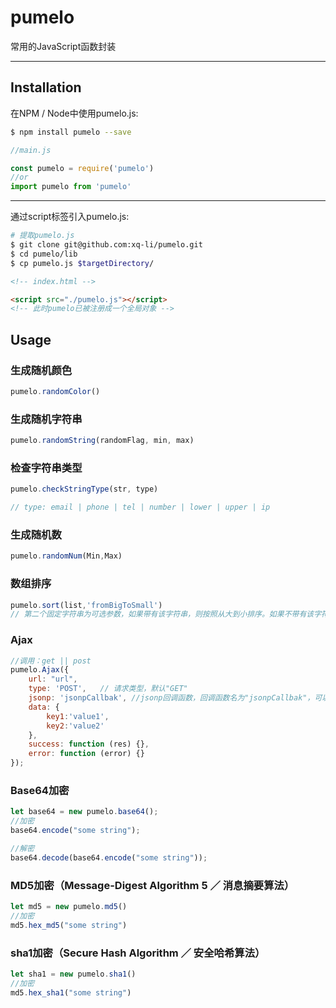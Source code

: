 # pumelo

常用的JavaScript函数封装

***

## Installation
在NPM / Node中使用pumelo.js:
```bash
$ npm install pumelo --save
```

```javascript
//main.js

const pumelo = require('pumelo')
//or
import pumelo from 'pumelo'
```

*** 

通过script标签引入pumelo.js:
```bash
# 提取pumelo.js
$ git clone git@github.com:xq-li/pumelo.git
$ cd pumelo/lib
$ cp pumelo.js $targetDirectory/
```

```html
<!-- index.html -->

<script src="./pumelo.js"></script>
<!-- 此时pumelo已被注册成一个全局对象 -->
```


## Usage
### 生成随机颜色
```javascript
pumelo.randomColor()
```

### 生成随机字符串
```javascript
pumelo.randomString(randomFlag, min, max)
```

### 检查字符串类型
```javascript
pumelo.checkStringType(str, type)

// type: email | phone | tel | number | lower | upper | ip

```

### 生成随机数
```javascript
pumelo.randomNum(Min,Max)
```

### 数组排序
```javascript
pumelo.sort(list,'fromBigToSmall')
// 第二个固定字符串为可选参数，如果带有该字符串，则按照从大到小排序。如果不带有该字符串，则按照从小到大排序。
```

### Ajax
```javascript
//调用：get || post
pumelo.Ajax({
    url: "url",
    type: 'POST',   // 请求类型，默认"GET"
    jsonp: 'jsonpCallbak', //jsonp回调函数，回调函数名为"jsonpCallbak"，可以设置为合法的字符串。添加此option会使用jsonp请求跨域数据
    data: {
        key1:'value1',
        key2:'value2'
    },
    success: function (res) {},
    error: function (error) {}
});
```

### Base64加密
```javascript
let base64 = new pumelo.base64();
//加密
base64.encode("some string");

//解密
base64.decode(base64.encode("some string"));
```

### MD5加密（Message-Digest Algorithm 5 ／ 消息摘要算法）
```javascript
let md5 = new pumelo.md5()
//加密
md5.hex_md5("some string")
```

### sha1加密（Secure Hash Algorithm ／ 安全哈希算法）
```javascript
let sha1 = new pumelo.sha1()
//加密
md5.hex_sha1("some string")
```